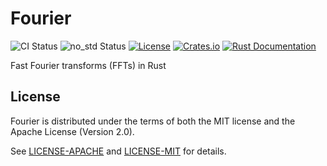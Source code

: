 Fourier
=======
![CI Status](https://img.shields.io/github/workflow/status/calebzulawski/fourier/CI)
![no_std Status](https://img.shields.io/github/workflow/status/calebzulawski/fourier/no_std?label=no_std)
[![License](https://img.shields.io/crates/l/fourier)](https://crates.io/crates/fourier)
[![Crates.io](https://img.shields.io/crates/v/fourier)](https://crates.io/crates/fourier)
[![Rust Documentation](https://img.shields.io/badge/api-rustdoc-blue.svg)](https://docs.rs/fourier/0.1.0/fourier/)

Fast Fourier transforms (FFTs) in Rust

## License
Fourier is distributed under the terms of both the MIT license and the Apache License (Version 2.0).

See [LICENSE-APACHE](LICENSE-APACHE) and [LICENSE-MIT](LICENSE-MIT) for details.
